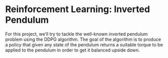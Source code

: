 # Reinforcement Learning: Inverted Pendulum
For this project, we’ll try to tackle the well-known inverted pendulum problem using the DDPG algorithm. The goal of the algorithm is to produce a policy that given any state of the pendulum returns a suitable torque to be applied to the pendulum in order to get it balanced upside down.
